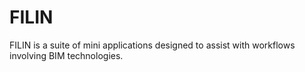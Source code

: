 # FILIN
FILIN is a suite of mini applications designed to assist with workflows involving BIM technologies.
